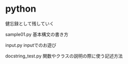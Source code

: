 # python

健忘録として残していく

sample01.py
 基本構文の書き方

input.py
 inputでのお遊び

docstring_test.py
 関数やクラスの説明の際に使う記述方法
